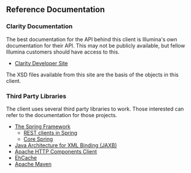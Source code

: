 ## Reference Documentation

### Clarity Documentation

  The best documentation for the API behind this client is Illumina's
own documentation for their API. This may not be publicly available, but
fellow Illumina customers should have access to this.

  * [Clarity Developer Site](https://d10e8rzir0haj8.cloudfront.net/6.0/REST.html)

The XSD files available from this site are the basis of the objects in
this client.

### Third Party Libraries

The client uses several third party libraries to work. Those interested
can refer to the documentation for those projects.

  * [The Spring Framework](https://spring.io/)
    + [REST clients in Spring](https://spring.io/guides/gs/consuming-rest/)
    + [Core Spring](https://https://spring.io/projects/spring-framework/)
  * [Java Architecture for XML Binding (JAXB)](https://www.oracle.com/technical-resources/articles/javase/jaxb.html)
  * [Apache HTTP Components Client](http://hc.apache.org/httpcomponents-client-4.5.x/)
  * [EhCache](https://www.ehcache.org)
  * [Apache Maven](https://maven.apache.org/)
